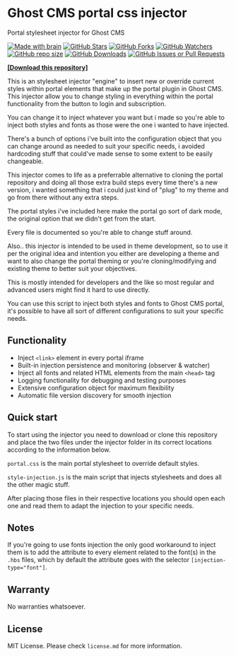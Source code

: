 # Ghost CMS portal css injector

Portal stylesheet injector for Ghost CMS

[![Made with brain](https://img.shields.io/badge/Made%20with-brain%E2%84%A2-orange.svg?style=flat-square)](https://www.youtube.com/watch?v=dQw4w9WgXcQ)
[![GitHub Stars](https://img.shields.io/github/stars/supermarsx/ghost-portal-css-injector?style=flat-square&label=Stars)](#)
[![GitHub Forks](https://img.shields.io/github/forks/supermarsx/ghost-portal-css-injector?style=flat-square&label=Forks)](#)
[![GitHub Watchers](https://img.shields.io/github/watchers/supermarsx/ghost-portal-css-injector?style=flat-square&label=Watchers)](#)
[![GitHub repo size](https://img.shields.io/github/repo-size/supermarsx/ghost-portal-css-injector?style=flat-square&label=Repo%20Size)](#)
[![GitHub Downloads](https://img.shields.io/github/downloads/supermarsx/ghost-portal-css-injector/total.svg?style=flat-square&label=Downloads)](https://codeload.github.com/supermarsx/ghost-portal-css-injector/zip/refs/heads/main)
[![GitHub Issues or Pull Requests](https://img.shields.io/github/issues/supermarsx/ghost-portal-css-injector?style=flat-square&label=Issues)](#)


[**[Download this repository]**](https://codeload.github.com/supermarsx/ghost-portal-css-injector/zip/refs/heads/main)


This is an stylesheet injector "engine" to insert new or override current styles within portal elements that make up the portal plugin in Ghost CMS. This injector allow you to change styling in everything within the portal functionality from the button to login and subscription.

You can change it to inject whatever you want but i made so you're able to inject both styles and fonts as those were the one i wanted to have injected.

There's a bunch of options i've built into the configuration object that you can change around as needed to suit your specific needs, i avoided hardcoding stuff that could've made sense to some extent to be easily changeable.

This injector comes to life as a preferrable alternative to cloning the portal repository and doing all those extra build steps every time there's a new version, i wanted something that i could just kind of "plug" to my theme and go from there without any extra steps.

The portal styles i've included here make the portal go sort of dark mode, the original option that we didn't get from the start.

Every file is documented so you're able to change stuff around.

Also.. this injector is intended to be used in theme development, so to use it per the original idea and intention you either are developing a theme and want to also change the portal theming or you're cloning/modifying and existing theme to better suit your objectives.

This is mostly intended for developers and the like so most regular and advanced users might find it hard to use directly.

You can use this script to inject both styles and fonts to Ghost CMS portal, it's possible to have all sort of different configurations to suit your specific needs.

## Functionality

- Inject `<link>` element in every portal iframe
- Built-in injection persistence and monitoring (observer & watcher)
- Inject all fonts and related HTML elements from the main `<head>` tag
- Logging functionality for debugging and testing purposes
- Extensive configuration object for maximum flexibility
- Automatic file version discovery for smooth injection

## Quick start

To start using the injector you need to download or clone this repository and place the two files under the injector folder in its correct locations according to the information below.

`portal.css` is the main portal stylesheet to override default styles.

`style-injection.js` is the main script that injects stylesheets and does all the other magic stuff.

After placing those files in their respective locations you should open each one and read them to adapt the injection to your specific needs.

## Notes

If you're going to use fonts injection the only good workaround to inject them is to add the attribute to every element related to the font(s) in the `.hbs` files, which by default the attribute goes with the selector `[injection-type="font"]`.

## Warranty

No warranties whatsoever.

## License

MIT License. Please check `license.md` for more information.